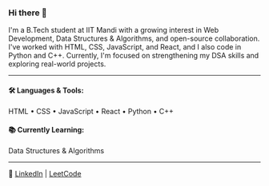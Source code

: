 ### Hi there 👋  

I'm a B.Tech student at IIT Mandi with a growing interest in Web Development, Data Structures & Algorithms, and open-source collaboration.  
I've worked with HTML, CSS, JavaScript, and React, and I also code in Python and C++. Currently, I'm focused on strengthening my DSA skills and exploring real-world projects.

---

#### 🛠️ Languages & Tools:
HTML • CSS • JavaScript • React • Python • C++

#### 📚 Currently Learning:
Data Structures & Algorithms

---

🔗 [LinkedIn](https://www.linkedin.com/in/kanikabansal14/) | [LeetCode](https://leetcode.com/u/kanikaa14/)


<!--
**kanika375/kanika375** is a ✨ _special_ ✨ repository because its `README.md` (this file) appears on your GitHub profile.

Here are some ideas to get you started:

- 🔭 I’m currently working on ...
- 🌱 I’m currently learning ...
- 👯 I’m looking to collaborate on ...
- 🤔 I’m looking for help with ...
- 💬 Ask me about ...
- 📫 How to reach me: ...
- 😄 Pronouns: ...
- ⚡ Fun fact: ...
-->
